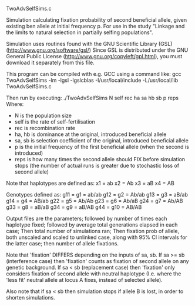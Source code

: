 TwoAdvSelfSims.c 

Simulation calculating fixation probability of second beneficial allele, given existing
ben allele at initial frequency p. For use in the study "Linkage and the limits to natural
selection in partially selfing populations".

Simulation uses routines found with the GNU Scientific Library (GSL)
(http://www.gnu.org/software/gsl/)
Since GSL is distributed under the GNU General Public License 
(http://www.gnu.org/copyleft/gpl.html), you must download it 
separately from this file.

This program can be compiled with e.g. GCC using a command like:
gcc TwoAdvSelfSims -lm -lgsl -lgslcblas -I/usr/local/include -L/usr/local/lib TwoAdvSelfSims.c

Then run by executing:
./TwoAdvSelfSims N self rec ha sa hb sb p reps
Where:
- N is the population size
- self is the rate of self-fertilisation
- rec is recombination rate
- ha, hb is dominance at the original, introduced beneficial allele
- sa, sb is selection coefficient of the original, introduced beneficial allele
- p is the initial frequency of the first beneficial allele (when the second is introduced)
- reps is how many times the second allele should FIX before simulation stops 
(the number of actual runs is greater due to stochastic loss of second allele)

Note that haplotypes are defined as:
x1 = ab
x2 = Ab
x3 = aB
x4 = AB

Genotypes defined as:
g11 = g1 = ab/ab
g12 = g2 = Ab/ab
g13 = g3 = aB/ab
g14 = g4 = AB/ab
g22 = g5 = Ab/Ab
g23 = g6 = Ab/aB
g24 = g7 = Ab/AB
g33 = g8 = aB/aB
g34 = g9 = aB/AB
g44 = g10 = AB/AB

Output files are the parameters;
followed by number of times each haplotype fixed;
followed by average total generations elapsed in each case;
Then total number of simulations ran;
Then fixation prob of allele, both unscaled and scaled to unlinked case, 
along with 95% CI intervals for the latter case;
then number of allele fixations.

Note that 'fixation' DIFFERS depending on the inputs of sa, sb.
If sa >= sb (interference case) then 'fixation' counts as fixation of second allele on any genetic background.
If sa < sb (replacement case) then 'fixation' only considers fixation of second allele with neutral haplotype
(I.e. where the 'less fit' neutral allele at locus A fixes, instead of selected allele).

Also note that if sa < sb then simulation stops if allele B is lost, in order to shorten simulations.
